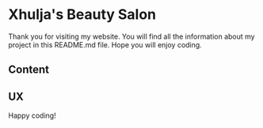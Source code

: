 

# Xhulja's Beauty Salon

Thank you for visiting my website. You will find all the information about my project in this README.md file.
Hope you will enjoy coding.

## Content



## UX




Happy coding!
